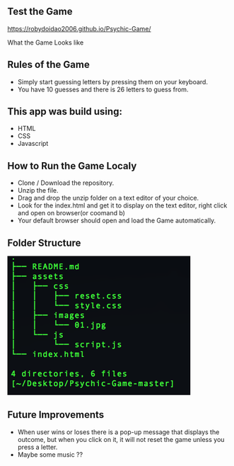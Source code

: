 ## Test the Game
https://robydoidao2006.github.io/Psychic-Game/

What the Game Looks like



## Rules of the Game
- Simply start guessing letters by pressing them on your keyboard.
- You have 10 guesses and there is 26 letters to guess from.

## This app was build using:
- HTML
- CSS
- Javascript

## How to Run the Game Localy
- Clone / Download the repository.
- Unzip the file.
- Drag and drop the unzip folder on a text editor of your choice.
- Look for the index.html and get it to display on the text editor, right click and open on browser(or coomand b)
- Your default browser should open and load the Game automatically.

## Folder Structure
![](tree.jpg)

## Future Improvements 
- When user wins or loses there is a pop-up message that displays the outcome, but when you click on it, it will not reset the game unless you press a letter.
- Maybe some music ??



